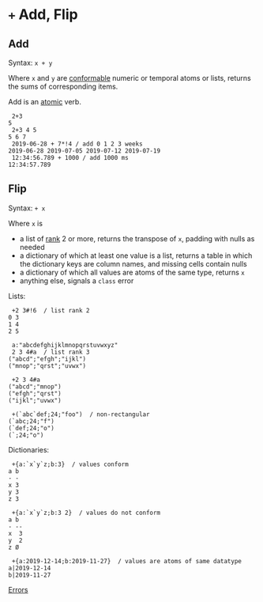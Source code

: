 # `+` Add, Flip

## Add

Syntax: `x + y`

Where `x` and `y` are [conformable](../basics/glossary.md#conformable "Glossary") numeric or temporal atoms or lists, returns the sums of corresponding items.

Add is an [atomic](../basics/glossary.md#atomic "Glossary") verb. 

```kc
 2+3
5
 2+3 4 5
5 6 7
 2019-06-28 + 7*!4 / add 0 1 2 3 weeks
2019-06-28 2019-07-05 2019-07-12 2019-07-19
 12:34:56.789 + 1000 / add 1000 ms
12:34:57.789
```



## Flip

Syntax: `+ x`

Where `x` is

-   a list of [rank](../basics/glossary.md#rank) 2 or more, returns the transpose of `x`, padding with nulls as needed
-   a dictionary of which at least one value is a list, returns a table in which the dictionary keys are column names, and missing cells contain nulls
-   a dictionary of which all values are atoms of the same type, returns `x`
-   anything else, signals a `class` error

Lists: 

```kc
 +2 3#!6  / list rank 2
0 3
1 4
2 5

 a:"abcdefghijklmnopqrstuvwxyz"
 2 3 4#a  / list rank 3
("abcd";"efgh";"ijkl")
("mnop";"qrst";"uvwx")

 +2 3 4#a
("abcd";"mnop")
("efgh";"qrst")
("ijkl";"uvwx")

 +(`abc`def;24;"foo")  / non-rectangular 
(`abc;24;"f")
(`def;24;"o")
(`;24;"o")
```

Dictionaries:

```kc
 +{a:`x`y`z;b:3}  / values conform
a b
- -
x 3
y 3
z 3

 +{a:`x`y`z;b:3 2}  / values do not conform
a b
- --
x  3
y  2
z Ø

 +{a:2019-12-14;b:2019-11-27}  / values are atoms of same datatype
a|2019-12-14
b|2019-11-27
```

<i class="fas fa-book-open"></i>
[Errors](../basics/errors.md)
